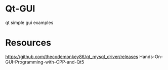 # Qt-GUI
qt simple gui examples

# Resources
https://github.com/thecodemonkey86/qt_mysql_driver/releases
Hands-On-GUI-Programming-with-CPP-and-Qt5
